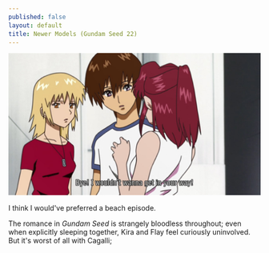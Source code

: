 ```yaml
---
published: false
layout: default
title: Newer Models (Gundam Seed 22)
---
```

![](/bye.jpg)

I think I would've preferred a beach episode.

The romance in *Gundam Seed* is strangely bloodless throughout; even when explicitly sleeping together, Kira and Flay feel curiously uninvolved. But it's worst of all with Cagalli; 